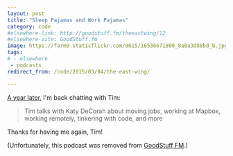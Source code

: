 ```yaml
---
layout: post
title: "Sleep Pajamas and Work Pajamas"
category: code
#elsewhere-link: http://goodstuff.fm/theeastwing/12
#elsewhere-site: GoodStuff.fm
image: https://farm9.staticflickr.com/8615/16536671800_8a0a3d88bd_b.jpg
tags:
# - elsewhere
 - podcasts
redirect_from: /code/2015/03/04/the-east-wing/

---
```



[A year later](/code/2014/03/14/the-east-wing/), I'm back chatting with Tim:

> Tim talks with Katy DeCorah about moving jobs, working at Mapbox, working remotely, tinkering with code, and more

Thanks for having me again, Tim!

(Unfortunately, this podcast was removed from [GoodStuff FM](http://goodstuff.fm/).)